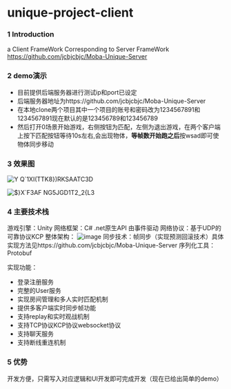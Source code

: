 # unique-project-client
 
 ### 1 Introduction
 a Client FrameWork Corresponding to Server FrameWork https://github.com/jcbjcbjc/Moba-Unique-Server
 
 ### 2 demo演示
 - 目前提供后端服务器进行测试ip和port已设定
 - 后端服务器地址为https://github.com/jcbjcbjc/Moba-Unique-Server
 - 在本地clone两个项目其中一个项目的账号和密码改为1234567891和1234567891现在默认的是123456789和123456789
 - 然后打开0场景开始游戏，右侧按钮为匹配，左侧为退出游戏，在两个客户端上按下匹配按钮等待10s左右,会出现物体，**等帧数开始跑之后**按wsad即可使物体同步移动
 
 ### 3 效果图 
![Y Q`1XI(TTK8})RKSAATC3D](https://user-images.githubusercontent.com/91889375/196090576-ec4a3566-15d0-4012-a3a4-88ea4e6a7a40.png)


![$}X`F3AF NG5JGD1T2_2{L3](https://user-images.githubusercontent.com/91889375/196090616-884d1d29-4c38-4339-bf95-f454c1421678.png)

 
 ### 4 主要技术栈
 游戏引擎：Unity
 网络框架：C# .net原生API  由事件驱动
 网络协议：基于UDP的可靠协议KCP
 整体架构：
![image](https://user-images.githubusercontent.com/91889375/169481208-853e91c1-23ef-4fee-8994-20e91fa49703.png)
同步技术：帧同步（实现预测回滚技术）具体实现方法见https://github.com/jcbjcbjc/Moba-Unique-Server
序列化工具：Protobuf

实现功能：
- 登录注册服务
- 完整的User服务
- 实现房间管理和多人实时匹配机制
- 提供多客户端实时同步帧功能
- 支持replay和实时观战机制
- 支持TCP协议KCP协议websocket协议
- 支持聊天服务
- 支持断线重连机制
         
### 5 优势
开发方便，只需写入对应逻辑和UI开发即可完成开发（现在已给出简单的demo）

